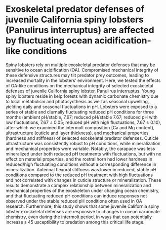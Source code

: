 # Exoskeletal predator defenses of juvenile California spiny lobsters (Panulirus interruptus) are affected by fluctuating ocean acidification-like conditions

Spiny lobsters rely on multiple exoskeletal predator defenses that may be sensitive to ocean
acidification (OA). Compromised mechanical integrity of these defensive structures may tilt predator
prey outcomes, leading to increased mortality in the lobsters’ environment. Here, we tested the effects of
OA-like conditions on the mechanical integrity of selected exoskeletal defenses of juvenile California
spiny lobster, Panulirus interruptus. Young spiny lobsters reside in kelp forests with dynamic carbonate
chemistry due to local metabolism and photosynthesis as well as seasonal upwelling, yielding daily and
seasonal fluctuations in pH. Lobsters were exposed to a series of stable and diurnally fluctuating reduced
pH conditions for three months (ambient pH/stable, 7.97; reduced pH/stable 7.67; reduced pH with low
fluctuations, 7.67 ± 0.05; reduced pH with high fluctuations, 7.67 ± 0.10), after which we examined the
intermolt composition (Ca and Mg content), ultrastructure (cuticle and layer thickness), and mechanical
properties (hardness and stiffness) of selected exoskeletal predator defenses. Cuticle ultrastructure was
consistently robust to pH conditions, while mineralization and mechanical properties were variable.
Notably, the carapace was less mineralized under both reduced pH treatments with fluctuations, but with
no effect on material properties, and the rostral horn had lower hardness in reduced/high fluctuating
conditions without a corresponding difference in mineralization. Antennal flexural stiffness was lower in
reduced, stable pH conditions compared to the reduced pH treatment with high fluctuations and not
correlated with changes in cuticle structure or mineralization. These results demonstrate a complex
relationship between mineralization and mechanical properties of the exoskeleton under changing ocean
chemistry, and that fluctuating reduced pH conditions can induce responses not observed under the stable
reduced pH conditions often used in OA research. Furthermore, this study shows that some juvenile
California spiny lobster exoskeletal defenses are responsive to changes in ocean carbonate chemistry,
even during the intermolt period, in ways that can potentially increase s 45 usceptibility to predation among
this critical life stage.
